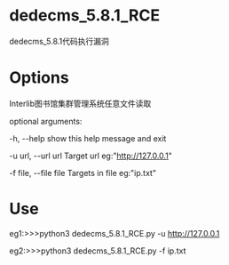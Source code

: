# dedecms_5.8.1_RCE
dedecms_5.8.1代码执行漏洞


# Options
Interlib图书馆集群管理系统任意文件读取

optional arguments:

-h, --help show this help message and exit

-u url, --url url Target url eg:"http://127.0.0.1"

-f file, --file file Targets in file eg:"ip.txt"

# Use
eg1:>>>python3 dedecms_5.8.1_RCE.py -u http://127.0.0.1

eg2:>>>python3 dedecms_5.8.1_RCE.py -f ip.txt
